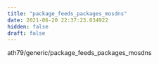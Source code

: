 ```yaml
---
title: "package_feeds_packages_mosdns"
date: 2021-06-20 22:37:23.034922
hidden: false
draft: false
---
```


ath79/generic/package_feeds_packages_mosdns

